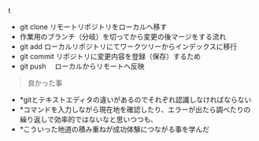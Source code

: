 t
- git clone リモートリポジトリをローカルへ移す
- 作業用のブランチ（分岐）を切ってから変更の後マージをする流れ
- git add ローカルリポジトリにてワークツリーからインデックスに移行
- git commit リポジトリに変更内容を登録（保存）するため
- git push 　ローカルからリモートへ反映





>良かった事
- *gitとテキストエディタの違いがあるのでそれぞれ認識しなければならない
- *コマンドを入力しながら現在地を確認したり、エラーが出たら調べたりの繰り返しで効率的ではないなと思いつつも、
- *こういった地道の積み重ねが成功体験につながる事を学んだ

